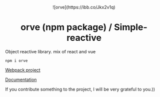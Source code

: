 <p align="center">![orve](https://ibb.co/Jkx2v1q)</p>
<h1 align="center">orve (npm package) / Simple-reactive</h1>

Оbject reactive library. mix of react and vue

```
npm i orve
```

<a href="https://github.com/Destrokhen-main/simple-reactive-cli" target="_blank">Webpack project</a>

<a href="https://github.com/Destrokhen-main/Simple-Reactive-doc" target="_blank">Documentation</a>

If you contribute something to the project, I will be very grateful to you.))
